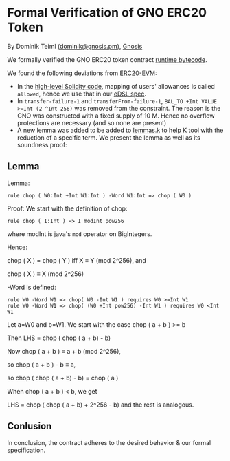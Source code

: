# Formal Verification of GNO ERC20 Token

By Dominik Teiml (dominik@gnosis.pm), [Gnosis](https://www.gnosis.pm)

We formally verified the GNO ERC20 token contract [runtime bytecode](./gno-erc20.bytes).

We found the following deviations from [ERC20-EVM](./../erc20/vyper/vyper-erc20-spec.ini):

- In the [high-level Solidity code](https://etherscan.io/address/0x6810e776880c02933d47db1b9fc05908e5386b96#code), mapping of users' allowances is called `allowed`, hence we use that in our [eDSL spec](./gno-erc20-spec.ini).
- In `transfer-failure-1` and `transferFrom-failure-1`, `BAL_TO +Int VALUE >=Int (2 ^Int 256)` was removed from the constraint. The reason is the GNO was constructed with a fixed supply of 10 M. Hence no overflow protections are necessary (and so none are present)
- A new lemma was added to be added to [lemmas.k](../../specs/lemmas.k) to help K tool with the reduction of a specific term. We present the lemma as well as its soundness proof:

## Lemma

Lemma:
```
rule chop ( W0:Int +Int W1:Int ) -Word W1:Int => chop ( W0 )
```

Proof:
We start with the definition of chop:

```
rule chop ( I:Int ) => I modInt pow256
```

where modInt is java's `mod` operator on BigIntegers.

Hence:

chop ( X ) = chop ( Y ) iff X ≡ Y (mod 2^256), and

chop ( X ) ≡ X (mod 2^256)

-Word is defined:

```
rule W0 -Word W1 => chop( W0 -Int W1 ) requires W0 >=Int W1
rule W0 -Word W1 => chop( (W0 +Int pow256) -Int W1 ) requires W0 <Int W1
```

Let a=W0 and b=W1. We start with the case chop ( a + b ) >= b

Then LHS = chop ( chop ( a + b) - b)

Now chop ( a + b ) ≡ a + b (mod 2^256),

so chop ( a + b ) - b ≡ a,

so chop ( chop ( a + b) - b) = chop ( a )


When chop ( a + b ) < b, we get

LHS = chop ( chop ( a + b) + 2^256 - b) and the rest is analogous.

## Conlusion

In conclusion, the contract adheres to the desired behavior & our formal specification.